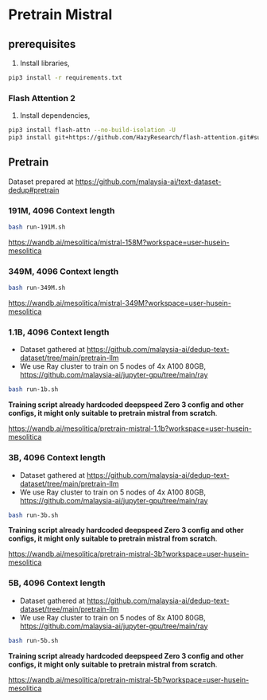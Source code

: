 # Pretrain Mistral

## prerequisites 

1. Install libraries,

```bash
pip3 install -r requirements.txt
```

### Flash Attention 2

1. Install dependencies,

```bash
pip3 install flash-attn --no-build-isolation -U
pip3 install git+https://github.com/HazyResearch/flash-attention.git#subdirectory=csrc/rotary
```

## Pretrain

Dataset prepared at https://github.com/malaysia-ai/text-dataset-dedup#pretrain

### 191M, 4096 Context length

```bash
bash run-191M.sh
```

https://wandb.ai/mesolitica/mistral-158M?workspace=user-husein-mesolitica

### 349M, 4096 Context length

```bash
bash run-349M.sh
```

https://wandb.ai/mesolitica/mistral-349M?workspace=user-husein-mesolitica

### 1.1B, 4096 Context length

- Dataset gathered at https://github.com/malaysia-ai/dedup-text-dataset/tree/main/pretrain-llm
- We use Ray cluster to train on 5 nodes of 4x A100 80GB, https://github.com/malaysia-ai/jupyter-gpu/tree/main/ray

```bash
bash run-1b.sh
```

**Training script already hardcoded deepspeed Zero 3 config and other configs, it might only suitable to pretrain mistral from scratch**.

https://wandb.ai/mesolitica/pretrain-mistral-1.1b?workspace=user-husein-mesolitica

### 3B, 4096 Context length

- Dataset gathered at https://github.com/malaysia-ai/dedup-text-dataset/tree/main/pretrain-llm
- We use Ray cluster to train on 5 nodes of 4x A100 80GB, https://github.com/malaysia-ai/jupyter-gpu/tree/main/ray

```bash
bash run-3b.sh
```

**Training script already hardcoded deepspeed Zero 3 config and other configs, it might only suitable to pretrain mistral from scratch**.

https://wandb.ai/mesolitica/pretrain-mistral-3b?workspace=user-husein-mesolitica

### 5B, 4096 Context length

- Dataset gathered at https://github.com/malaysia-ai/dedup-text-dataset/tree/main/pretrain-llm
- We use Ray cluster to train on 5 nodes of 8x A100 80GB, https://github.com/malaysia-ai/jupyter-gpu/tree/main/ray

```bash
bash run-5b.sh
```

**Training script already hardcoded deepspeed Zero 3 config and other configs, it might only suitable to pretrain mistral from scratch**.

https://wandb.ai/mesolitica/pretrain-mistral-5b?workspace=user-husein-mesolitica